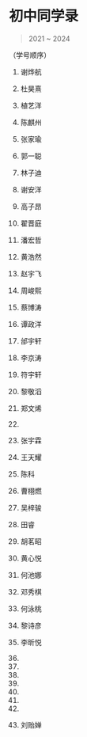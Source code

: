 # 初中同学录

> 2021 ~ 2024

（学号顺序）

01. 谢烨航

02. 杜昊熹

03. 植艺洋

04. 陈麒州

05. 张家瑜

06. 郭一聪

07. 林子迪

08. 谢安洋

09. 高子昂

10. 翟晋庭

11. 潘宏哲

12. 黄浩然

13. 赵宇飞

14. 周峻熙

15. 蔡博涛

16. 谭政洋

17. 邰宇轩

18. 李京涛

19. 符宇轩

20. 黎敬滔

21. 郑文烯

22. 

23. 张宇霖

24. 王天耀

25. 陈科

26. 曹栩燃

27. 吴梓骏

28. 田睿

29. 胡茗昭

30. 黄心悦

31. 何池娜

32. 邓秀棋

33. 何泳桃

34. 黎诗彦

35. 李昕悦

36. 

37. 

38. 

39. 

40. 

41. 

42. 

43. 刘贻婵


